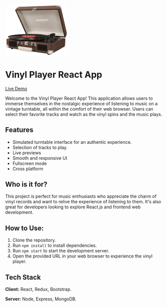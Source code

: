 
<img src="./src/assets/images/turntable-image.png" alt="turntable" width="200"/>

# Vinyl Player React App
[Live Demo](https://ai-turntable.netlify.app)

Welcome to the Vinyl Player React App! This application allows users to immerse themselves in the nostalgic experience of listening to music on a vintage turntable, all within the comfort of their web browser. Users can select their favorite tracks and watch as the vinyl spins and the music plays.


## Features

- Simulated turntable interface for an authentic experience.
- Selection of tracks to play.
- Live previews
- Smooth and responsive UI
- Fullscreen mode
- Cross platform


## Who is it for?

This project is perfect for music enthusiasts who appreciate the charm of vinyl records and want to relive the experience of listening to them. It's also great for developers looking to explore React.js and frontend web development.
## How to Use:

1. Clone the repository.
2. Run `npm install` to install dependencies.
3. Run `npm start` to start the development server.
4. Open the provided URL in your web browser to experience the vinyl player.
## Tech Stack

**Client:** React, Redux, Bootstrap.

**Server:** Node, Express, MongoDB.

